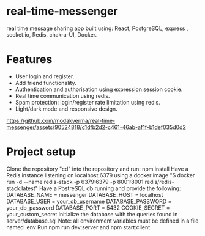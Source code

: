 # real-time-messenger
real time message sharing app built using: React, PostgreSQL, express , socket.io, Redis, chakra-UI, Docker.

# Features
- User login and register.
- Add friend functionality.
- Authentication and authorisation using expression session cookie.
- Real time communication using redis.
- Spam protection: login/register rate limitation using redis.
- Light/dark mode and responsive design.

https://github.com/modakverma/real-time-messenger/assets/90524818/c1dfb2d2-c461-46ab-af1f-b1def035d0d2

# Project setup
Clone the repository
"cd" into the repository and run: npm install
Have a Redis instance listening on localhost:6379 using a docker image
"$ docker run -d --name redis-stack -p 6379:6379 -p 8001:8001 redis/redis-stack:latest"
Have a PostreSQL db running and provide the following:
DATABASE_NAME = messenger
DATABASE_HOST = localhost
DATABASE_USER = your_db_username
DATABASE_PASSWORD = your_db_password
DATABASE_PORT = 5432
COOKIE_SECRET = your_custom_secret
Initialize the database with the queries found in server/database.sql
Note: all environment variables must be defined in a file named .env
Run npm run dev:server and npm start:client
